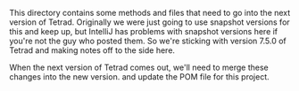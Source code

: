 This directory contains some methods and files that need to go into the next 
version of Tetrad. Originally we were just going to use
snapshot versions for this and keep up, but IntelliJ has
problems with snapshot versions here if you're not the
guy who posted them. So we're sticking with version 7.5.0
of Tetrad and making notes off to the side here.

When the next version of Tetrad comes out, we'll need to
merge these changes into the new version. and update
the POM file for this project.